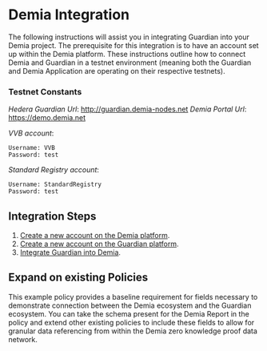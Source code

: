 # Demia Integration 

The following instructions will assist you in integrating Guardian into your Demia project. The prerequisite for this 
integration is to have an account set up within the Demia platform. These instructions outline how to connect Demia and 
Guardian in a testnet environment (meaning both the Guardian and Demia Application are operating on their respective testnets).

### Testnet Constants

*Hedera Guardian Url*: http://guardian.demia-nodes.net
*Demia Portal Url*: https://demo.demia.net 


*VVB account*:
```
Username: VVB 
Password: test
```

*Standard Registry account*:
```
Username: StandardRegistry
Password: test
```

## Integration Steps
1. [Create a new account on the Demia platform](DemiaSetup.md).
2. [Create a new account on the Guardian platform](GuardianSetup.md).
3. [Integrate Guardian into Demia](Integration.md).


## Expand on existing Policies
This example policy provides a baseline requirement for fields necessary to demonstrate connection
between the Demia ecosystem and the Guardian ecosystem. You can take the schema present for the Demia 
Report in the policy and extend other existing policies to include these fields to allow for granular 
data referencing from within the Demia zero knowledge proof data network. 